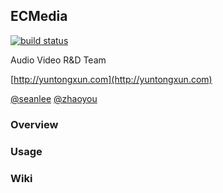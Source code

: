 ##  ECMedia  

[![build status](http://192.168.178.8/media-sdk/ecmedia/badges/master/build.svg)](http://192.168.178.8/media-sdk/ecmedia/commits/master)



Audio Video R&D Team

[http://yuntongxun.com](http://yuntongxun.com) 

[@seanlee](liqiang@yuntongxun.com)   [@zhaoyou](gezy@yuntongxun.com) 

### Overview 

 





### Usage

 





### Wiki
